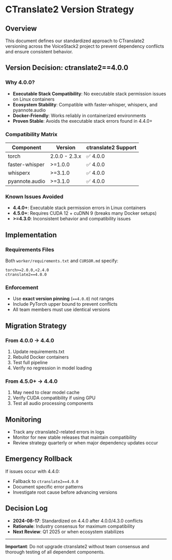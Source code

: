 # CTranslate2 Version Strategy

## Overview
This document defines our standardized approach to CTranslate2 versioning across the VoiceStack2 project to prevent dependency conflicts and ensure consistent behavior.

## Version Decision: ctranslate2==4.0.0

### Why 4.0.0?
- **Executable Stack Compatibility**: No executable stack permission issues on Linux containers
- **Ecosystem Stability**: Compatible with faster-whisper, whisperx, and pyannote.audio
- **Docker-Friendly**: Works reliably in containerized environments
- **Proven Stable**: Avoids the executable stack errors found in 4.4.0+

### Compatibility Matrix

| Component | Version | ctranslate2 Support |
|-----------|---------|-------------------|
| torch | 2.0.0 - 2.3.x | ✅ 4.0.0 |
| faster-whisper | >=1.0.0 | ✅ 4.0.0 |
| whisperx | >=3.1.0 | ✅ 4.0.0 |
| pyannote.audio | >=3.1.0 | ✅ 4.0.0 |

### Known Issues Avoided
- **4.4.0+**: Executable stack permission errors in Linux containers
- **4.5.0+**: Requires CUDA 12 + cuDNN 9 (breaks many Docker setups)
- **>=4.3.0**: Inconsistent behavior and compatibility issues

## Implementation

### Requirements Files
Both `worker/requirements.txt` and `CURSOR.md` specify:
```
torch>=2.0.0,<2.4.0
ctranslate2==4.0.0
```

### Enforcement
- Use **exact version pinning** (`==4.0.0`) not ranges
- Include PyTorch upper bound to prevent conflicts
- All team members must use identical versions

## Migration Strategy

### From 4.0.0 → 4.4.0
1. Update requirements.txt
2. Rebuild Docker containers
3. Test full pipeline
4. Verify no regression in model loading

### From 4.5.0+ → 4.4.0
1. May need to clear model cache
2. Verify CUDA compatibility if using GPU
3. Test all audio processing components

## Monitoring
- Track any ctranslate2-related errors in logs
- Monitor for new stable releases that maintain compatibility
- Review strategy quarterly or when major dependency updates occur

## Emergency Rollback
If issues occur with 4.4.0:
- Fallback to `ctranslate2==4.0.0`
- Document specific error patterns
- Investigate root cause before advancing versions

## Decision Log
- **2024-08-17**: Standardized on 4.4.0 after 4.0.0/4.3.0 conflicts
- **Rationale**: Industry consensus for maximum compatibility
- **Next Review**: Q1 2025 or when ecosystem stabilizes

---
**Important**: Do not upgrade ctranslate2 without team consensus and thorough testing of all dependent components.